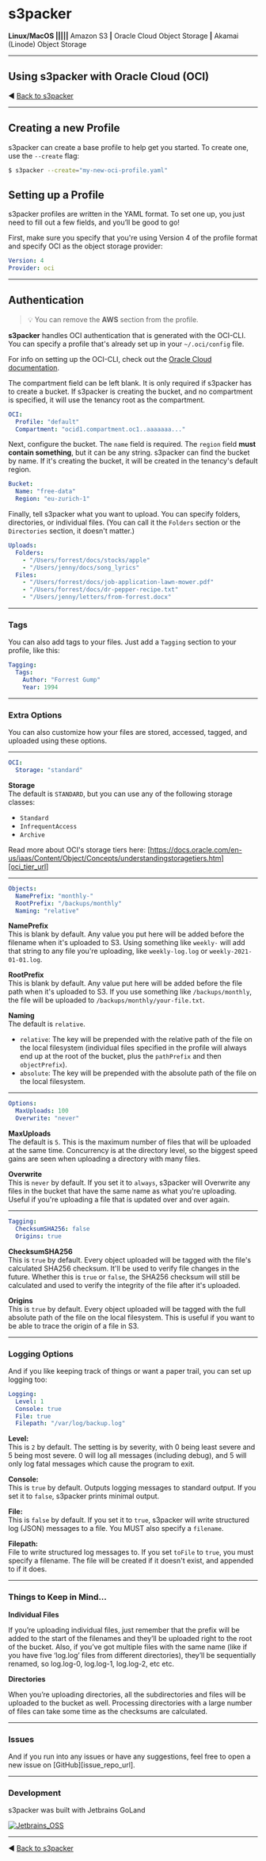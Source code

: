 # s3packer

**Linux/MacOS |||||** Amazon S3 **|** Oracle Cloud Object Storage **|** Akamai (Linode) Object Storage

---
## Using s3packer with Oracle Cloud (OCI)

◀️ [Back to s3packer][s3packer_readme_url]

---

## Creating a new Profile

s3packer can create a base profile to help get you started. To create one, use the `--create` flag:

```bash
$ s3packer --create="my-new-oci-profile.yaml"
```

## Setting up a Profile

s3packer profiles are written in the YAML format. To set one up, you just need to fill out a few fields, and you’ll be good to go!

First, make sure you specify that you're using Version 4 of the profile format and specify OCI as the object storage provider:

```yaml
Version: 4
Provider: oci
```

---
## Authentication
> 💡 You can remove the **AWS** section from the profile.

**s3packer** handles OCI authentication that is generated with the OCI-CLI. You can specify a profile that's already set 
up in your `~/.oci/config` file.

For info on setting up the OCI-CLI, check out the [Oracle Cloud documentation][oci_cli_url].

The compartment field can be left blank. It is only required if s3packer has to create a bucket. If s3packer is creating the bucket,
and no compartment is specified, it will use the tenancy root as the compartment.

```yaml
OCI:
  Profile: "default"
  Compartment: "ocid1.compartment.oc1..aaaaaaa..."
```

Next, configure the bucket. The `name` field is required. The `region` field **must contain something**, but
it can be any string. s3packer can find the bucket by name. If it's creating the bucket, it will be 
created in the tenancy's default region.

```yaml
Bucket:
  Name: "free-data"
  Region: "eu-zurich-1"
```

Finally, tell s3packer what you want to upload. You can specify folders, directories, or individual files. (You can call
it the `Folders` section or the `Directories` section, it doesn't matter.)

```yaml
Uploads:
  Folders:
    - "/Users/forrest/docs/stocks/apple"
    - "/Users/jenny/docs/song_lyrics"
  Files:
    - "/Users/forrest/docs/job-application-lawn-mower.pdf"
    - "/Users/forrest/docs/dr-pepper-recipe.txt"
    - "/Users/jenny/letters/from-forrest.docx"
```

--- 

### Tags

You can also add tags to your files. Just add a `Tagging` section to your profile, like this:

```yaml
Tagging:
  Tags:
    Author: "Forrest Gump"
    Year: 1994
```
---

### Extra Options

You can also customize how your files are stored, accessed, tagged, and uploaded using these options.

---
```yaml
OCI:
  Storage: "standard"
```

**Storage** <br/>
The default is `STANDARD`, but you can use any of the following storage classes:
- `Standard`
- `InfrequentAccess`
- `Archive`

Read more about OCI's storage tiers here: [https://docs.oracle.com/en-us/iaas/Content/Object/Concepts/understandingstoragetiers.htm][oci_tier_url]

---

```yaml
Objects:
  NamePrefix: "monthly-"
  RootPrefix: "/backups/monthly"
  Naming: "relative"
```

**NamePrefix** <br/>
This is blank by default. Any value you put here will be added before the filename when it's uploaded to S3.
Using something like `weekly-` will add that string to any file you're uploading, like `weekly-log.log` or `weekly-2021-01-01.log`.

**RootPrefix** <br/>
This is blank by default. Any value put here will be added before the file path when it's uploaded to S3.
If you use something like `/backups/monthly`, the file will be uploaded to `/backups/monthly/your-file.txt`.

**Naming** <br/>
The default is `relative`.
- `relative`: The key will be prepended with the relative path of the file on the local filesystem (individual files specified in the profile will always end up at the root of the bucket, plus the `pathPrefix` and then `objectPrefix`).
- `absolute`: The key will be prepended with the absolute path of the file on the local filesystem.

---

```yaml
Options:
  MaxUploads: 100
  Overwrite: "never"
```

**MaxUploads** <br/>
The default is `5`. This is the maximum number of files that will be uploaded at the same time. Concurrency is at the
directory level, so the biggest speed gains are seen when uploading a directory with many files.

**Overwrite**  <br/>
This is `never` by default. If you set it to `always`, s3packer will Overwrite any files in the bucket that
have the same name as what you're uploading. Useful if you're uploading a file that is updated over and over again.

---

```yaml
Tagging:
  ChecksumSHA256: false
  Origins: true
```
**ChecksumSHA256** <br/>
This is `true` by default. Every object uploaded will be tagged with the file's calculated SHA256 checksum. It'll
be used to verify file changes in the future. Whether this is `true` or `false`, the SHA256 checksum will still be
calculated and used to verify the integrity of the file after it's uploaded.

**Origins** <br/>
This is `true` by default. Every object uploaded will be tagged with the full absolute path of the file on the
local filesystem. This is useful if you want to be able to trace the origin of a file in S3.

---

### Logging Options

And if you like keeping track of things or want a paper trail, you can set up logging too:

```yaml
Logging:
  Level: 1
  Console: true
  File: true
  Filepath: "/var/log/backup.log"
 ```

**Level:**<br/>
This is `2` by default. The setting is by severity, with 0 being least severe and 5 being most severe. 0 will log
all messages (including debug), and 5 will only log fatal messages which cause the program to exit.

**Console:**<br/>
This is `true` by default. Outputs logging messages to standard output. If you set it to `false`, s3packer
prints minimal output.

**File:**<br/>
This is `false` by default. If you set it to `true`, s3packer will write structured log (JSON) messages to
a file. You MUST also specify a `filename`.

**Filepath:** <br/>
File to write structured log messages to. If you set `toFile` to `true`, you must specify a filename.
The file will be created if it doesn't exist, and appended to if it does.

---

### Things to Keep in Mind...

**Individual Files**

If you’re uploading individual files, just remember that the prefix will be added to the start of the filenames and they’ll be uploaded right to the root of the bucket.
Also, if you’ve got multiple files with the same name (like if you have five ‘log.log’ files from different directories), they’ll be sequentially renamed, so log.log-0, log.log-1, log.log-2, etc etc.

**Directories**

When you’re uploading directories, all the subdirectories and files will be uploaded to the bucket as well. Processing
directories with a large number of files can take some time as the checksums are calculated.

---

### Issues

And if you run into any issues or have any suggestions, feel free to open a new issue on [GitHub][issue_repo_url].

---

### Development

s3packer was built with Jetbrains GoLand

[![Jetbrains_OSS][GoLand logo]][jetbrains_goland_url]

---

◀️ [Back to s3packer][s3packer_readme_url]

<!-- Links -->
[s3packer_readme_url]: https://github.com/orme292/s3packer/blob/master/README.md
[oci_tier_url]: https://docs.oracle.com/en-us/iaas/Content/Object/Concepts/understandingstoragetiers.htm
[oci_cli_url]: https://docs.oracle.com/en-us/iaas/Content/API/SDKDocs/cliinstall.htm#InstallingCLI__macos_homebrew

[GoLand logo]: https://resources.jetbrains.com/storage/products/company/brand/logos/GoLand_icon.svg
[jetbrains_goland_url]: https://www.jetbrains.com/go/